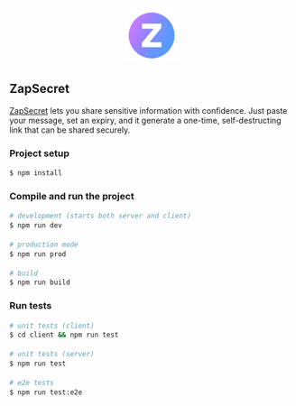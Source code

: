 <p align="center">
  <a href="https://www.zapsecret.app" target="blank"><img src="/client/public/zaplogo.png" width="100" alt="Nest Logo" /></a>
</p>

## ZapSecret

[ZapSecret](https://www.zapsecret.app) lets you share sensitive information with confidence. Just paste your message, set an expiry, and it generate a one-time, self-destructing link that can be shared securely.

### Project setup

```bash
$ npm install
```

### Compile and run the project

```bash
# development (starts both server and client)
$ npm run dev

# production mode
$ npm run prod

# build
$ npm run build
```

### Run tests

```bash
# unit tests (client)
$ cd client && npm run test

# unit tests (server)
$ npm run test

# e2e tests
$ npm run test:e2e
```
